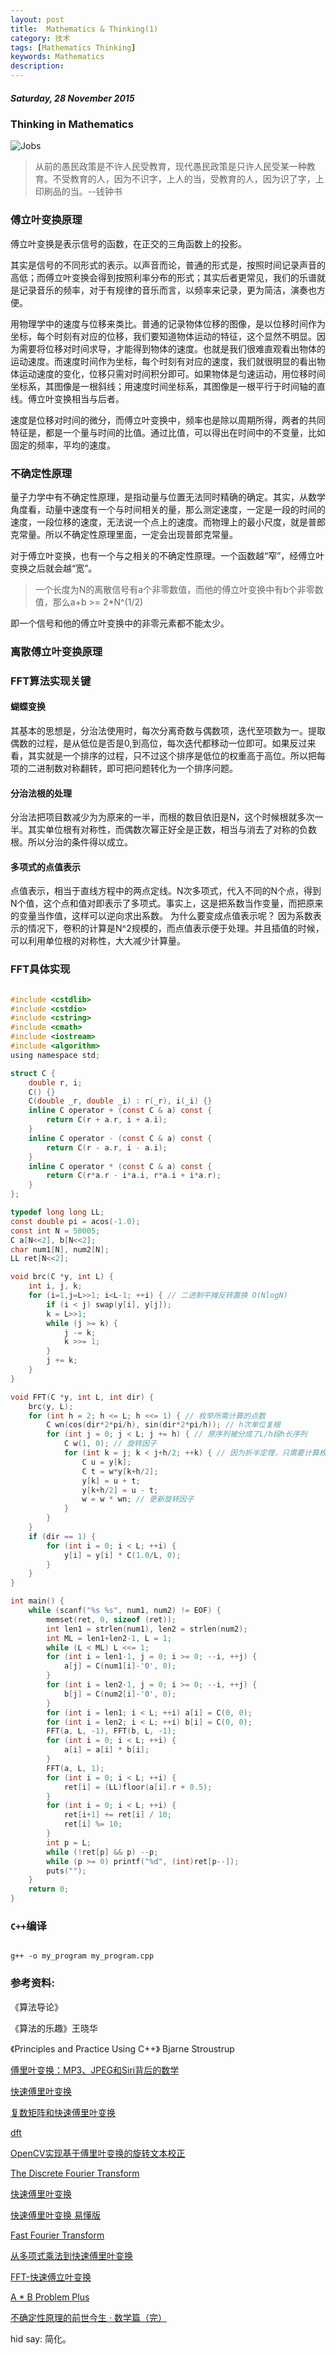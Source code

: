 ```yaml
---
layout: post
title:  Mathematics & Thinking(1)
category: 技术
tags: [Mathematics Thinking]
keywords: Mathematics
description:
---
```


##### Saturday, 28 November 2015

### Thinking in Mathematics

![Jobs](/../../assets/img/tech/2015/jobs_3.jpg)

> 从前的愚民政策是不许人民受教育，现代愚民政策是只许人民受某一种教育。不受教育的人，因为不识字，上人的当，受教育的人，因为识了字，上印刷品的当。--钱钟书

### 傅立叶变换原理

傅立叶变换是表示信号的函数，在正交的三角函数上的投影。

其实是信号的不同形式的表示。以声音而论，普通的形式是，按照时间记录声音的高低；而傅立叶变换会得到按照利率分布的形式；其实后者更常见，我们的乐谱就是记录音乐的频率，对于有规律的音乐而言，以频率来记录，更为简洁，演奏也方便。

用物理学中的速度与位移来类比。普通的记录物体位移的图像，是以位移时间作为坐标，每个时刻有对应的位移，我们要知道物体运动的特征，这个显然不明显。因为需要将位移对时间求导，才能得到物体的速度。也就是我们很难直观看出物体的运动速度。而速度时间作为坐标，每个时刻有对应的速度，我们就很明显的看出物体运动速度的变化，位移只需对时间积分即可。如果物体是匀速运动，用位移时间坐标系，其图像是一根斜线；用速度时间坐标系，其图像是一根平行于时间轴的直线。傅立叶变换相当与后者。

速度是位移对时间的微分，而傅立叶变换中，频率也是除以周期所得，两者的共同特征是，都是一个量与时间的比值。通过比值，可以得出在时间中的不变量，比如固定的频率，平均的速度。

### 不确定性原理

量子力学中有不确定性原理，是指动量与位置无法同时精确的确定。其实，从数学角度看，动量中速度有一个与时间相关的量，那么测定速度，一定是一段的时间的速度，一段位移的速度，无法说一个点上的速度。而物理上的最小尺度，就是普郎克常量。所以不确定性原理里面，一定会出现普郎克常量。

对于傅立叶变换，也有一个与之相关的不确定性原理。一个函数越“窄”，经傅立叶变换之后就会越“宽”。

> 一个长度为N的离散信号有a个非零数值，而他的傅立叶变换中有b个非零数值，那么a+b >= 2*N^(1/2)

即一个信号和他的傅立叶变换中的非零元素都不能太少。

### 离散傅立叶变换原理

### FFT算法实现关键

#### 蝴蝶变换
其基本的思想是，分治法使用时，每次分离奇数与偶数项，迭代至项数为一。提取偶数的过程，是从低位是否是0,到高位，每次迭代都移动一位即可。如果反过来看，其实就是一个排序的过程，只不过这个排序是低位的权重高于高位。所以把每项的二进制数对称翻转，即可把问题转化为一个排序问题。

#### 分治法根的处理
分治法把项目数减少为为原来的一半，而根的数目依旧是N，这个时候根就多次一半。其实单位根有对称性，而偶数次幂正好全是正数，相当与消去了对称的负数根。所以分治的条件得以成立。

#### 多项式的点值表示
点值表示，相当于直线方程中的两点定线。N次多项式，代入不同的N个点，得到N个值，这个点和值对即表示了多项式。事实上，这是把系数当作变量，而把原来的变量当作值，这样可以逆向求出系数。
为什么要变成点值表示呢？
因为系数表示的情况下，卷积的计算是N^2规模的，而点值表示便于处理。并且插值的时候，可以利用单位根的对称性，大大减少计算量。

### FFT具体实现

````c

#include <cstdlib>
#include <cstdio>
#include <cstring>
#include <cmath>
#include <iostream>
#include <algorithm>
using namespace std;

struct C {
    double r, i;
    C() {}
    C(double _r, double _i) : r(_r), i(_i) {}
    inline C operator + (const C & a) const {
        return C(r + a.r, i + a.i);
    }
    inline C operator - (const C & a) const {
        return C(r - a.r, i - a.i);
    }
    inline C operator * (const C & a) const {
        return C(r*a.r - i*a.i, r*a.i + i*a.r);
    }
};

typedef long long LL;
const double pi = acos(-1.0);
const int N = 50005;
C a[N<<2], b[N<<2];
char num1[N], num2[N];
LL ret[N<<2];

void brc(C *y, int L) {
    int i, j, k;
    for (i=1,j=L>>1; i<L-1; ++i) { // 二进制平摊反转置换 O(NlogN)
        if (i < j) swap(y[i], y[j]);
        k = L>>1;
        while (j >= k) {
            j -= k;
            k >>= 1;
        }
        j += k;
    }
}

void FFT(C *y, int L, int dir) {
    brc(y, L);
    for (int h = 2; h <= L; h <<= 1) { // 枚举所需计算的点数 
        C wn(cos(dir*2*pi/h), sin(dir*2*pi/h)); // h次单位复根 
        for (int j = 0; j < L; j += h) { // 原序列被分成了L/h段h长序列 
            C w(1, 0); // 旋转因子 
            for (int k = j; k < j+h/2; ++k) { // 因为折半定理，只需要计算枚举一半的长度即可 
                C u = y[k];
                C t = w*y[k+h/2];
                y[k] = u + t;
                y[k+h/2] = u - t;
                w = w * wn; // 更新旋转因子 
            }
        }
    }
    if (dir == 1) {
        for (int i = 0; i < L; ++i) {
            y[i] = y[i] * C(1.0/L, 0);
        }
    }
}

int main() {
    while (scanf("%s %s", num1, num2) != EOF) {
        memset(ret, 0, sizeof (ret));
        int len1 = strlen(num1), len2 = strlen(num2);
        int ML = len1+len2-1, L = 1;
        while (L < ML) L <<= 1;
        for (int i = len1-1, j = 0; i >= 0; --i, ++j) {
            a[j] = C(num1[i]-'0', 0);
        }
        for (int i = len2-1, j = 0; i >= 0; --i, ++j) {
            b[j] = C(num2[i]-'0', 0);
        }
        for (int i = len1; i < L; ++i) a[i] = C(0, 0);
        for (int i = len2; i < L; ++i) b[i] = C(0, 0);
        FFT(a, L, -1), FFT(b, L, -1);
        for (int i = 0; i < L; ++i) {
            a[i] = a[i] * b[i];
        }
        FFT(a, L, 1);
        for (int i = 0; i < L; ++i) {
            ret[i] = (LL)floor(a[i].r + 0.5);
        }
        for (int i = 0; i < L; ++i) {
            ret[i+1] += ret[i] / 10;
            ret[i] %= 10;
        }
        int p = L;
        while (!ret[p] && p) --p;
        while (p >= 0) printf("%d", (int)ret[p--]);
        puts("");
    }
    return 0;
} 
````


### `C++`编译

````shell

g++ -o my_program my_program.cpp

````


### 参考资料:

《算法导论》

《算法的乐趣》王晓华

《Principles and Practice Using C++》 Bjarne Stroustrup

[傅里叶变换：MP3、JPEG和Siri背后的数学](http://blog.jobbole.com/51301/)

[快速傅里叶变换](http://open.163.com/movie/2008/2/A/L/M7Q4BLENR_M7QDNTVAL.html)

[复数矩阵和快速傅里叶变换](http://open.163.com/movie/2010/11/7/7/M6V0BQC4M_M6V2B4U77.html)


[dft](http://docs.opencv.org/2.4/modules/core/doc/operations_on_arrays.html#dft)

[OpenCV实现基于傅里叶变换的旋转文本校正](http://johnhany.net/2013/11/dft-based-text-rotation-correction/)

[The Discrete Fourier Transform](http://arachnoid.com/signal_processing/dft.html)

[快速傅里叶变换](https://zh.wikipedia.org/wiki/%E5%BF%AB%E9%80%9F%E5%82%85%E9%87%8C%E5%8F%B6%E5%8F%98%E6%8D%A2)

[快速傅里叶变换 易懂版](https://www.zybuluo.com/397915842/note/37965)

[Fast Fourier Transform ](http://picks.logdown.com/posts/177631-fast-fourier-transform)

[从多项式乘法到快速傅里叶变换](http://blog.miskcoo.com/2015/04/polynomial-multiplication-and-fast-fourier-transform)


[FFT-快速傅立叶变换](http://www.cnblogs.com/Lyush/p/3219605.html)

[A * B Problem Plus](http://acm.hdu.edu.cn/showproblem.php?pid=1402)

[不确定性原理的前世今生 · 数学篇（完）](http://songshuhui.net/archives/50550)

hid say: 简化。




